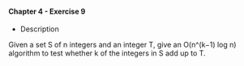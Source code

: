 #### Chapter 4 - Exercise 9
* Description

Given a set S of n integers and an integer T, give an O(n^(k−1) log n) algorithm
to test whether k of the integers in S add up to T.